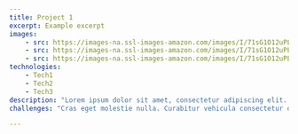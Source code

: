 ```yaml
---
title: Project 1
excerpt: Example excerpt
images:
    - src: https://images-na.ssl-images-amazon.com/images/I/71sG1O12uPL.jpg
    - src: https://images-na.ssl-images-amazon.com/images/I/71sG1O12uPL.jpg
    - src: https://images-na.ssl-images-amazon.com/images/I/71sG1O12uPL.jpg
technologies:
    - Tech1
    - Tech2
    - Tech3
description: "Lorem ipsum dolor sit amet, consectetur adipiscing elit. Ut imperdiet luctus est. Quisque faucibus, quam et ornare vehicula, ex ipsum ultrices diam, quis hendrerit ipsum velit ut nisl. Proin lacinia enim at nisi fermentum porttitor. Mauris sed nisi non nibh pharetra tincidunt non vitae odio. Phasellus non lacus quis tellus scelerisque rhoncus. Quisque sagittis ultrices consequat."
challenges: "Cras eget molestie nulla. Curabitur vehicula consectetur ornare. Lorem ipsum dolor sit amet, consectetur adipiscing elit. Donec eu feugiat dolor. Fusce rutrum finibus augue, vitae sagittis ante vulputate ultrices. Nullam ac mollis odio. Vestibulum in velit a massa suscipit rhoncus. Nam nec varius nibh."

---
```


